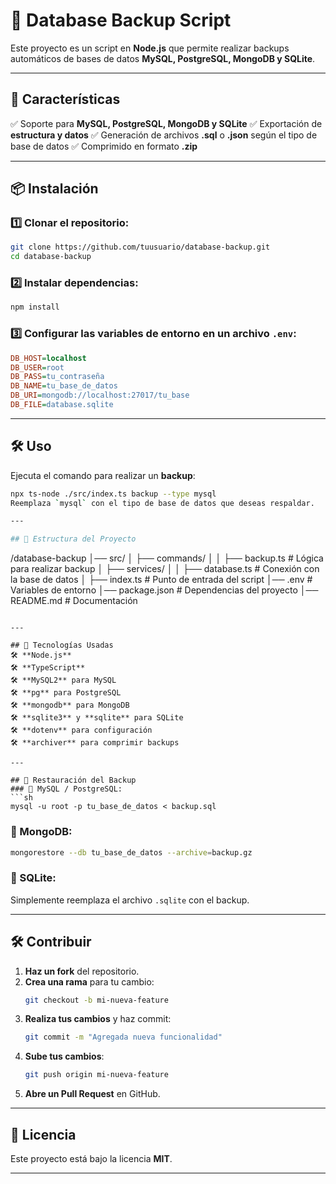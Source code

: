 # 📌 Database Backup Script

Este proyecto es un script en **Node.js** que permite realizar backups automáticos de bases de datos **MySQL, PostgreSQL, MongoDB y SQLite**.

---

## 🚀 Características
✅ Soporte para **MySQL, PostgreSQL, MongoDB y SQLite**
✅ Exportación de **estructura y datos**
✅ Generación de archivos **.sql** o **.json** según el tipo de base de datos
✅ Comprimido en formato **.zip**

---

## 📦 Instalación
### 1️⃣ Clonar el repositorio:
```sh
git clone https://github.com/tuusuario/database-backup.git
cd database-backup
```

### 2️⃣ Instalar dependencias:
```sh
npm install
```

### 3️⃣ Configurar las variables de entorno en un archivo `.env`:
```ini
DB_HOST=localhost
DB_USER=root
DB_PASS=tu_contraseña
DB_NAME=tu_base_de_datos
DB_URI=mongodb://localhost:27017/tu_base
DB_FILE=database.sqlite
```

---

## 🛠 Uso
Ejecuta el comando para realizar un **backup**:
```sh
npx ts-node ./src/index.ts backup --type mysql
Reemplaza `mysql` con el tipo de base de datos que deseas respaldar.

---

## 📜 Estructura del Proyecto
```
/database-backup
│── src/
│   ├── commands/
│   │   ├── backup.ts      # Lógica para realizar backup
│   ├── services/
│   │   ├── database.ts    # Conexión con la base de datos
│   ├── index.ts          # Punto de entrada del script
│── .env                  # Variables de entorno
│── package.json          # Dependencias del proyecto
│── README.md             # Documentación
```

---

## 📌 Tecnologías Usadas
🛠 **Node.js**
🛠 **TypeScript**
🛠 **MySQL2** para MySQL
🛠 **pg** para PostgreSQL
🛠 **mongodb** para MongoDB
🛠 **sqlite3** y **sqlite** para SQLite
🛠 **dotenv** para configuración
🛠 **archiver** para comprimir backups

---

## 🔄 Restauración del Backup
### 🔹 MySQL / PostgreSQL:
```sh
mysql -u root -p tu_base_de_datos < backup.sql
```

### 🔹 MongoDB:
```sh
mongorestore --db tu_base_de_datos --archive=backup.gz
```

### 🔹 SQLite:
Simplemente reemplaza el archivo `.sqlite` con el backup.

---

## 🛠 Contribuir
1. **Haz un fork** del repositorio.
2. **Crea una rama** para tu cambio:
   ```sh
   git checkout -b mi-nueva-feature
   ```
3. **Realiza tus cambios** y haz commit:
   ```sh
   git commit -m "Agregada nueva funcionalidad"
   ```
4. **Sube tus cambios**:
   ```sh
   git push origin mi-nueva-feature
   ```
5. **Abre un Pull Request** en GitHub.

---

## 📄 Licencia
Este proyecto está bajo la licencia **MIT**.

---
